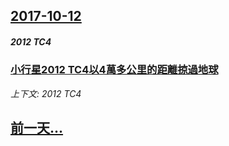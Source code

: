 ## [2017-10-12](/news/2017/10/12/index.md)

##### 2012 TC4
### [小行星2012 TC4以4萬多公里的距離掠過地球 ](/news/2017/10/12/小行星2012-TC4以4萬多公里的距離掠過地球.md)
_上下文: 2012 TC4_

## [前一天...](/news/2017/10/11/index.md)

